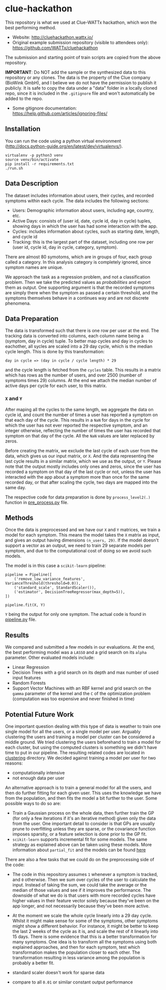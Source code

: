 # clue-hackathon
This repository is what we used at Clue-WATTx hackathon, which won the best performing method.

- Website: http://cluehackathon.wattx.io/
- Original example submission repository (visible to attendees only): https://github.com/WATTx/cluehackathon

The submission and starting point of train scripts are copied from the above repository.

__IMPORTANT__: Do NOT add the sample or the synthesized data to this repository or any clones.
The data is the property of the Clue company (BioWink GmbH), and I believe we do not have
the permission to publish it publicly. It is safe to copy the data under a "data" folder in a locally cloned repo,
since it is included in the `.gitignore` file and won't automatically be added to the repo.
- Some gitignore documentation: https://help.github.com/articles/ignoring-files/ 

## Installation
You can run the code using a python virtual environment (http://docs.python-guide.org/en/latest/dev/virtualenvs/).


    virtualenv -p python3 venv
    source venv/bin/activate
    pip install -r requirements.txt
    ./run.sh


## Data Description
The dataset includes information about users, their cycles, and recorded symptoms within each cycle.
The data includes the following sections:
 - Users: Demographic information about users, including age, country, etc.
 - Active Days: consists of (user id, date, cycle id, day in cycle) tuples, showing days in which the user has had some interaction with the app.
 - Cycles: includes information about cycles, such as starting date, length, and cycle id
 - Tracking: this is the largest part of the dataset, including one row per (user id, cycle id, day in cycle, category, symptom).

There are almost 80 symotoms, which are in groups of four, each group called a category. In this analysis category is completely ignored, since symptom names are unique.

We approach the task as a regression problem, and not a classification problem. Then we take the predicted values as _probabilities_ and export them as output. One supporting argument is that the recorded symptoms are simply there when the symptom as passed a certain threshold, and the symptoms themselves behave in a continues way and are not discrete phenomena.

## Data Preparation
The data is transformed such that there is one row per user at the end. The tracking data is converted into columns, each column name being a (symptom, day in cycle) tuple. To better map cycles and day in cycles to eachother, all sycles are scaled into a 29 day cycle, which is the median cycle length. This is done by this transformation:

    day in cycle => (day in cycle / cycle length) * 29

and the cycle length is fetched from the `cycles` table. This results in a matrix which has rows as the number of users, and over 2500 (number of symptoms times 29) columns. At the end we attach the median number of active days per cycle for each user, to this matrix.

### `X` and `Y`
After maping all the cycles to the same length, we aggregate the data on cycle id, and count the number of times a user has reported a symptom on that each day of the cycle. This results in a `NaN` for days in the cycle for which the user has not ever reported the respective symptom, and an integer otherwise, reflecting the number of times the user has recorded that symptom on that day of the cycle. All the `NaN` values are later replaced by zeros.

Before creating the matrix, we exclude the last cycle of each user from the data, which gives us our input matrix, or `X`. And the data representing the last cycle results in a similar matrix, which we use as the output, or `Y`. Please note that the output mostly includes only ones and zeros, since the user has recorded a symptom on that day of the last cycle or not, unless the user has interacted with the app about a symptom more than once for the same recorded day, or that after scaling the cycle, two days are mapped into the same day.

The respective code for data preparation is done by `process_level2(.)` function in [pre_process.py](src/pre_process.py) file.

## Methods
Once the data is preprocessed and we have our `X` and `Y` matrices, we train a model for each symptom. This means the model takes the `X` matrix as input, and gives an output having dimensions `(n_users, 29)`.
If the model doesn't support a vector as an output, we need to train 29 separate models per symptom, and due to the computational cost of doing so we avoid such models.

The model is in this case a `scikit-learn` pipeline:

    pipeline = Pipeline([
        ('remove_low_variance_features', VarianceThreshold(threshold=0.0)),
        ('standard_scale', StandardScaler()),
        ('estimator', DecisionTreeRegressor(max_depth=5)),
    ])

    pipeline.fit(X, Y)

`Y` being the output for only one symptom. The actual code is found in [pipeline.py](src/pipeline.py) file.

## Results
We compared and submitted a few models in our evaluations. At the end, the best performing model was a `LASSO` and a grid search on its `alpha` parameter. Other evaluated models include:
 - Linear Regression
 - Decision Trees with a grid search on its depth and max number of used input features
 - Random Forests
 - Support Vector Machines with an RBF kernel and grid search on the `gamma` parameter of the kernel and the `C` of the optimization problem (computation was too expensive and never finished in time)

## Potential Future Work
One important question dealing with this type of data is weather to train one single model for all the users, or a single model per user. Arguably clustering the users and training a model per cluster can be considered a middle ground. We tried clustering the users beforehand to train a model for each cluster, but using the computed clusters is something we didn't have time to put in our pipeline. The resulting related codes are located in [clustering](clustering/) directory. We decided against training a model per user for two reasons:
- computationally intensive
- not enough data per user

An alternative approach is to train a general model for all the users, and then do further fitting for each given user. This uses the knowledge we have from the population, and then fits the model a bit further to the user. Some possible ways to do so are:
- Train a Gaussian process on the whole data, then further train the GP (for only a few iterations if it's an iterative method) given only the data from the user. One important detail to consider is that GPs are usually prune to overfitting unless they are sparse, or the covariance function imposes sparsity, or a feature selection is done prior to the GP fit.
- `scikit-learn` supports incremental fit for some models. The same strategy as explained above can be taken using these models. More information about `partial_fit` and the models can be found [here](http://scikit-learn.org/stable/modules/scaling_strategies.html)

There are also a few tasks that we could do on the preprocessing side of the code:
- The code in this repository assumes `1` whenever a symptom is tracked, and `0` otherwise. Then we sum over cycles of the user to calculate the input. Instead of taking the sum, we could take the average or the median of those values and see if it improves the performance. The downside of what we do is that users with more recorded cycles have higher values in their feature vector solely because they've been on the app longer, and not necessarily because they've been more active.
- At the moment we scale the whole cycle linearly into a 29 day cycle. Whilst it might make sense for some of the symptoms, other symptoms might show a different behavior. For instance, it might be better to keep the last 2 weeks of the cycle as it is, and scale the rest of it linearly into 15 days. There is some evidence that this is a better transformation for many symptoms. One idea is to transform all the symptoms using both explained approaches, and then for each symptom, test which transformation makes the population closer to each other. The transformation resulting in less variance among the population is probably a better fit.

- standard scaler doesn't work for sparse data
- compare to all `0.01` or similar constant output performance
